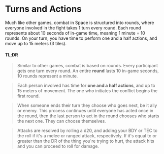 # Turns and Actions

Much like other games, combat in Space is structured into rounds, where everyone involved in the fight takes 1 turn every round. Each round represents about 10 seconds of in-game time, meaning 1 minute = 10 rounds. On your turn, you have time to perform one and a half actions, and move up to 15 meters (3 tiles).



#### TL;DR
> Similar to other games, combat is based on rounds.
> Every participant gets one turn every round.
> An entire **round** lasts 10 in-game seconds, 10 rounds represent a minute.

> Each person involved has time for **one and a half actions**, and up to 15 meters of movement.
> The one who initiates the conflict begins the first round.

> When someone ends their turn they choose who goes next, be it ally or enemy. This process continues until everyone has acted once in the round, then the last person to act in the round chooses who starts the next one. They can choose themselves.

> Attacks are resolved by rolling a d20, and adding your BDY or TEC to the roll if it's a melee or ranged attack, respectively. If it's equal to or greater than the DR of the thing you're trying to hurt, the attack hits and you can proceed to roll for damage.

> 
